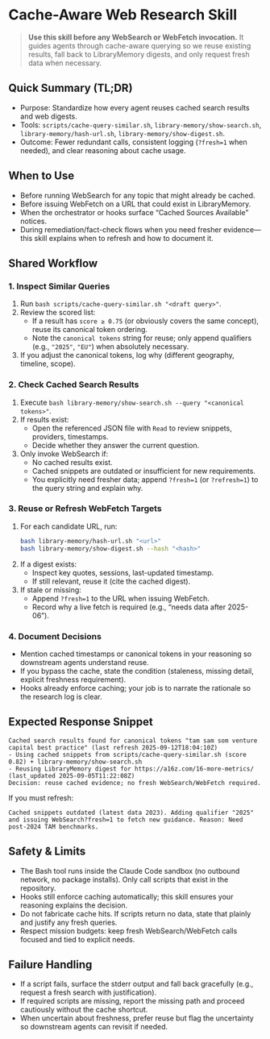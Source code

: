 # Cache-Aware Web Research Skill

> **Use this skill before any WebSearch or WebFetch invocation.**
> It guides agents through cache-aware querying so we reuse existing results, fall back to LibraryMemory digests, and only request fresh data when necessary.

## Quick Summary (TL;DR)
- Purpose: Standardize how every agent reuses cached search results and web digests.
- Tools: `scripts/cache-query-similar.sh`, `library-memory/show-search.sh`, `library-memory/hash-url.sh`, `library-memory/show-digest.sh`.
- Outcome: Fewer redundant calls, consistent logging (`?fresh=1` when needed), and clear reasoning about cache usage.

## When to Use
- Before running WebSearch for any topic that might already be cached.
- Before issuing WebFetch on a URL that could exist in LibraryMemory.
- When the orchestrator or hooks surface “Cached Sources Available” notices.
- During remediation/fact-check flows when you need fresher evidence—this skill explains when to refresh and how to document it.

## Shared Workflow

### 1. Inspect Similar Queries
1. Run `bash scripts/cache-query-similar.sh "<draft query>"`.
2. Review the scored list:
   - If a result has `score ≥ 0.75` (or obviously covers the same concept), reuse its canonical token ordering.
   - Note the `canonical tokens` string for reuse; only append qualifiers (e.g., `"2025"`, `"EU"`) when absolutely necessary.
3. If you adjust the canonical tokens, log why (different geography, timeline, scope).

### 2. Check Cached Search Results
1. Execute `bash library-memory/show-search.sh --query "<canonical tokens>"`.
2. If results exist:
   - Open the referenced JSON file with `Read` to review snippets, providers, timestamps.
   - Decide whether they answer the current question.
3. Only invoke WebSearch if:
   - No cached results exist.
   - Cached snippets are outdated or insufficient for new requirements.
   - You explicitly need fresher data; append `?fresh=1` (or `?refresh=1`) to the query string and explain why.

### 3. Reuse or Refresh WebFetch Targets
1. For each candidate URL, run:
   ```bash
   bash library-memory/hash-url.sh "<url>"
   bash library-memory/show-digest.sh --hash "<hash>"
   ```
2. If a digest exists:
   - Inspect key quotes, sessions, last-updated timestamp.
   - If still relevant, reuse it (cite the cached digest).
3. If stale or missing:
   - Append `?fresh=1` to the URL when issuing WebFetch.
   - Record why a live fetch is required (e.g., “needs data after 2025-06”).

### 4. Document Decisions
- Mention cached timestamps or canonical tokens in your reasoning so downstream agents understand reuse.
- If you bypass the cache, state the condition (staleness, missing detail, explicit freshness requirement).
- Hooks already enforce caching; your job is to narrate the rationale so the research log is clear.

## Expected Response Snippet
```
Cached search results found for canonical tokens "tam sam som venture capital best practice" (last refresh 2025-09-12T18:04:10Z)
- Using cached snippets from scripts/cache-query-similar.sh (score 0.82) + library-memory/show-search.sh
- Reusing LibraryMemory digest for https://a16z.com/16-more-metrics/ (last_updated 2025-09-05T11:22:08Z)
Decision: reuse cached evidence; no fresh WebSearch/WebFetch required.
```
If you must refresh:
```
Cached snippets outdated (latest data 2023). Adding qualifier "2025" and issuing WebSearch?fresh=1 to fetch new guidance. Reason: Need post-2024 TAM benchmarks.
```

## Safety & Limits
- The Bash tool runs inside the Claude Code sandbox (no outbound network, no package installs). Only call scripts that exist in the repository.
- Hooks still enforce caching automatically; this skill ensures your reasoning explains the decision.
- Do not fabricate cache hits. If scripts return no data, state that plainly and justify any fresh queries.
- Respect mission budgets: keep fresh WebSearch/WebFetch calls focused and tied to explicit needs.

## Failure Handling
- If a script fails, surface the stderr output and fall back gracefully (e.g., request a fresh search with justification).
- If required scripts are missing, report the missing path and proceed cautiously without the cache shortcut.
- When uncertain about freshness, prefer reuse but flag the uncertainty so downstream agents can revisit if needed.
